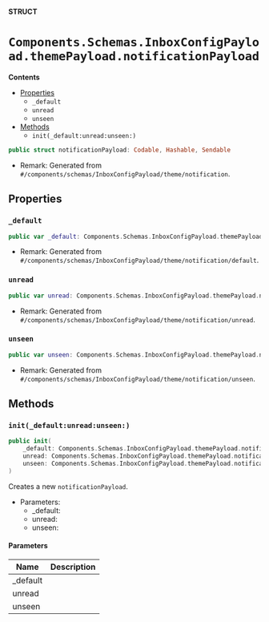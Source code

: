 **STRUCT**

# `Components.Schemas.InboxConfigPayload.themePayload.notificationPayload`

**Contents**

- [Properties](#properties)
  - `_default`
  - `unread`
  - `unseen`
- [Methods](#methods)
  - `init(_default:unread:unseen:)`

```swift
public struct notificationPayload: Codable, Hashable, Sendable
```

- Remark: Generated from `#/components/schemas/InboxConfigPayload/theme/notification`.

## Properties
### `_default`

```swift
public var _default: Components.Schemas.InboxConfigPayload.themePayload.notificationPayload._defaultPayload
```

- Remark: Generated from `#/components/schemas/InboxConfigPayload/theme/notification/default`.

### `unread`

```swift
public var unread: Components.Schemas.InboxConfigPayload.themePayload.notificationPayload.unreadPayload
```

- Remark: Generated from `#/components/schemas/InboxConfigPayload/theme/notification/unread`.

### `unseen`

```swift
public var unseen: Components.Schemas.InboxConfigPayload.themePayload.notificationPayload.unseenPayload
```

- Remark: Generated from `#/components/schemas/InboxConfigPayload/theme/notification/unseen`.

## Methods
### `init(_default:unread:unseen:)`

```swift
public init(
    _default: Components.Schemas.InboxConfigPayload.themePayload.notificationPayload._defaultPayload,
    unread: Components.Schemas.InboxConfigPayload.themePayload.notificationPayload.unreadPayload,
    unseen: Components.Schemas.InboxConfigPayload.themePayload.notificationPayload.unseenPayload
)
```

Creates a new `notificationPayload`.

- Parameters:
  - _default:
  - unread:
  - unseen:

#### Parameters

| Name | Description |
| ---- | ----------- |
| _default |  |
| unread |  |
| unseen |  |
